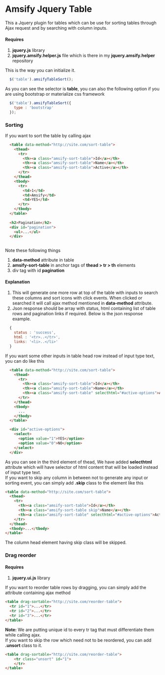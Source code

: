 # Amsify Jquery Table
This a Jquery plugin for tables which can be use for sorting tables through Ajax request and by searching with column inputs.

#### Requires
1. **jquery.js** library
2. **jquery.amsify.helper.js** file which is there in my **jquery.amsify.helper** repository

This is the way you can initialize it.
```js
  $('table').amsifyTableSort();
``` 
As you can see the selector is **table**, you can also the following option if you are using bootstrap or materialize css framework

```js
  $('table').amsifyTableSort({
    type : 'bootstrap'
  });
``` 

### Sorting
If you want to sort the table by calling ajax
```html
  <table data-method="http://site.com/sort-table">
    <thead>
      <tr>
        <th><a class="amsify-sort-table">Id</a></th>
        <th><a class="amsify-sort-table">Name</a></th>
        <th><a class="amsify-sort-table">Active</a></th>
      </tr>
    </thead>
    <tbody>
      <tr>
        <td>1</td>
        <td>Amsify</td>
        <td>YES</td>
      </tr>
    </tbody>
  </table>
  
  <h2>Pagination</h2>
  <div id="pagination">
    <ul>...</ul>
  </div>
  
```
Note these following things
1. **data-method** attribute in table
2. **amsify-sort-table** in anchor tags of **thead > tr > th** elements
3. div tag with id **pagination**

#### Explanation
1. This will generate one more row at top of the table with inputs to search these columns and sort icons with click events. When clicked or searched it will call ajax method mentioned in **data-method** attribute.
2. Json response should be array with status, html containing list of table rows and pagination links if required. Below is the json response example.
```js
  {
    status : 'success',
    html : '<tr>..</tr>',
    links: '<li>..</li>'
  }
```
If you want some other inputs in table head row instead of input type text, you can do like this
```html
  <table data-method="http://site.com/sort-table">
    <thead>
      <tr>
        <th><a class="amsify-sort-table">Id</a></th>
        <th><a class="amsify-sort-table">Name</a></th>
        <th><a class="amsify-sort-table" selecthtml="#active-options">Active</a></th>
      </tr>
    </thead>
    <tbody>
      ...
    </tbody>
  </table>

  <div id="active-options">
    <select>
      <option value="1">YES</option>
      <option value="0">NO</option>
    </select>
  </div>
  ```
As you can see in the third element of thead, We have added **selecthtml** attribute which will have selector of html content that will be loaded instead of input type text.
<br/>
If you want to skip any column in between not to generate any input or sorting event, you can simply add **.skip** class to the element like this
  ```html
  <table data-method="http://site.com/sort-table">
    <thead>
      <tr>
        <th><a class="amsify-sort-table">Id</a></th>
        <th><a class="amsify-sort-table skip">Name</a></th>
        <th><a class="amsify-sort-table" selecthtml="#active-options">Active</a></th>
      </tr>
    </thead>
    <tbody>...</tbody>
  </table>
```
The column head element having skip class will be skipped.

### Drag reorder
#### Requires
1. **jquery.ui.js** library

If you want to reorder table rows by dragging, you can simply add the attribute containing ajax method
  ```html
  <table drag-sortable="http://site.com/reorder-table">
    <tr id="1">...</tr>
    <tr id="2">...</tr>
    <tr id="3">...</tr>
  </table>
```
**Note:** We are putting unique id to every tr tag that must differentiate them while calling ajax.
<br/>
If you want to skip the row which need not to be reordered, you can add **.unsort** class to it.
  ```html
  <table drag-sortable="http://site.com/reorder-table">
      <tr class="unsort" id="1">
      </tr>
  </table>
```
